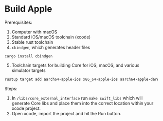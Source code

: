# Build Apple

Prerequisites:
1. Computer with macOS
2. Standard iOS/macOS toolchain (xcode)
3. Stable rust toolchain
4. `cbindgen`, which generates header files
```
cargo install cbindgen
```
5. Toolchain targets for building Core for iOS, macOS, and various simulator targets
```bash
rustup target add aarch64-apple-ios x86_64-apple-ios aarch64-apple-darwin x86_64-apple-darwin aarch64-apple-ios-sim
```

Steps:
1. In `/libs/core_external_interface` run `make swift_libs` which will generate Core libs and place them into the correct location within your xcode project.
2. Open xcode, import the project and hit the Run button.
